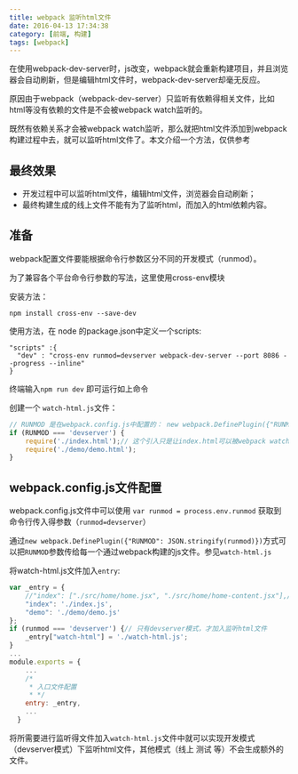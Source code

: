 ```yaml
---
title: webpack 监听html文件
date: 2016-04-13 17:34:38
category: [前端, 构建]
tags: [webpack]
---
```

在使用webpack-dev-server时，js改变，webpack就会重新构建项目，并且浏览器会自动刷新，但是编辑html文件时，webpack-dev-server却毫无反应。

原因由于webpack（webpack-dev-server）只监听有依赖得相关文件，比如html等没有依赖的文件是不会被webpack watch监听的。

既然有依赖关系才会被webpack watch监听，那么就把html文件添加到webpack构建过程中去，就可以监听html文件了。本文介绍一个方法，仅供参考

## 最终效果
- 开发过程中可以监听html文件，编辑html文件，浏览器会自动刷新；
- 最终构建生成的线上文件不能有为了监听html，而加入的html依赖内容。

## 准备
webpack配置文件要能根据命令行参数区分不同的开发模式（runmod）。

为了兼容各个平台命令行参数的写法，这里使用cross-env模块

安装方法：
```
npm install cross-env --save-dev
```
使用方法，在 node 的package.json中定义一个scripts:
```
"scripts" :{
  "dev" : "cross-env runmod=devserver webpack-dev-server --port 8086 --progress --inline"
}
```
终端输入`npm run dev` 即可运行如上命令


创建一个 `watch-html.js`文件：
``` javascript
// RUNMOD 是在webpack.config.js中配置的： new webpack.DefinePlugin({"RUNMOD": JSON.stringify(runmod)}),
if (RUNMOD === 'devserver') {
    require('./index.html');// 这个引入只是让index.html可以被webpack watch 监听
    require('./demo/demo.html');
}

```


## webpack.config.js文件配置
webpack.config.js文件中可以使用 `var runmod = process.env.runmod` 获取到命令行传入得参数（`runmod=devserver`）

通过`new webpack.DefinePlugin({"RUNMOD": JSON.stringify(runmod)})`方式可以把`RUNMOD`参数传给每一个通过webpack构建的js文件。参见`watch-html.js`

将watch-html.js文件加入`entry`:
```javascript
var _entry = {
    //"index": ["./src/home/home.jsx", "./src/home/home-content.jsx"],//会合并成一个index.js
    "index": './index.js',
    "demo": './demo/demo.js'
};
if (runmod === 'devserver') {// 只有devserver模式，才加入监听html文件
    _entry["watch-html"] = './watch-html.js';
}
...
module.exports = {
    ...
    /*
     * 入口文件配置
     * */
    entry: _entry,
    ...
  }
```
将所需要进行监听得文件加入`watch-html.js`文件中就可以实现开发模式（devserver模式）下监听html文件，其他模式（线上 测试 等）不会生成额外的文件。
